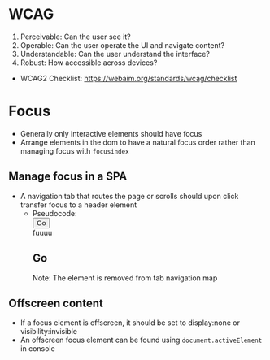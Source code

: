 # WCAG

1. Perceivable: Can the user see it?
2. Operable: Can the user operate the UI and navigate content?
3. Understandable: Can the user understand the interface?
4. Robust: How accessible across devices?

- WCAG2 Checklist: https://webaim.org/standards/wcag/checklist

# Focus

- Generally only interactive elements should have focus
- Arrange elements in the dom to have a natural focus order rather than managing focus with `focusindex`

## Manage focus in a SPA

- A navigation tab that routes the page or scrolls should upon click transfer focus to a header element
  - Pseudocode: <nav><button>Go</button></nav>fuuuu<h2 tabindex="-1" focusOnMe>Go</h2> Note: The element is removed from tab navigation map

## Offscreen content

- If a focus element is offscreen, it should be set to display:none or visibility:invisible
- An offscreen focus element can be found using `document.activeElement` in console
